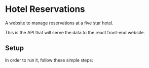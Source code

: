 # Hotel Reservations

A website to manage reservations at a five star hotel.

This is the API that will serve the data to the react front-end website.

## Setup

In order to run it, follow these simple steps: